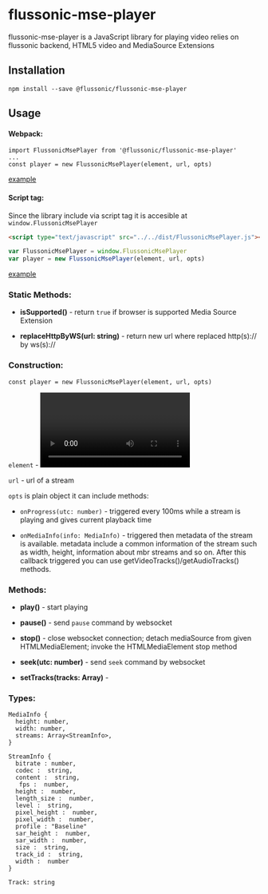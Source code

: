 # flussonic-mse-player

flussonic-mse-player is a JavaScript library for playing video relies on flussonic backend, HTML5 video and MediaSource Extensions


## Installation

```
npm install --save @flussonic/flussonic-mse-player
```

## Usage

#### Webpack:

```
import FlussonicMsePlayer from '@flussonic/flussonic-mse-player'
...
const player = new FlussonicMsePlayer(element, url, opts)
```

[example](https://github.com/flussonic/mse-player/tree/master/examples/simple)

#### Script tag:

Since the library include via script tag it is accesible at `window.FlussonicMsePlayer`

```html
<script type="text/javascript" src="../../dist/FlussonicMsePlayer.js"></script>
```

```javascript
var FlussonicMsePlayer = window.FlussonicMsePlayer
var player = new FlussonicMsePlayer(element, url, opts)
```

[example](https://github.com/flussonic/mse-player/tree/master/examples/scripttag)

### Static Methods:

- **isSupported()** - return `true` if browser is supported Media Source Extension

-  **replaceHttpByWS(url: string)** - return new url where replaced http(s):// by ws(s)://

### Construction:

```
const player = new FlussonicMsePlayer(element, url, opts)
```

`element` - <video> DOM element

`url` - url of a stream

`opts` is plain object it can include methods:

  - `onProgress(utc: number)` - triggered every 100ms while a stream is playing and gives current playback time

  - `onMediaInfo(info: MediaInfo)` - triggered then metadata of the stream is available. metadata include a common information of the stream such as width, height, information about mbr streams and so on. After this callback triggered you can use getVideoTracks()/getAudioTracks() methods.


### Methods:

- **play()** - start playing

- **pause()** - send `pause` command by websocket

- **stop()** - close websocket connection; detach mediaSource from given HTMLMediaElement; invoke the HTMLMediaElement stop method

- **seek(utc: number)** - send `seek` command by websocket

- **setTracks(tracks: Array<Track>)** -

### Types:

```
MediaInfo {
  height: number,
  width: number,
  streams: Array<StreamInfo>,
}

StreamInfo {
  bitrate : number,
  codec :  string,
  content :  string,
   fps :  number,
  height :  number,
  length_size :  number,
  level :  string,
  pixel_height :  number,
  pixel_width :  number,
  profile : "Baseline" 
  sar_height :  number, 
  sar_width :  number, 
  size :  string,
  track_id :  string,
  width :  number
}

Track: string
```